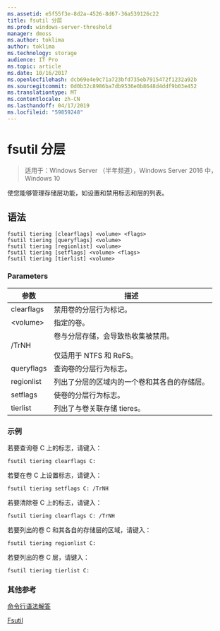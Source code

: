 ```yaml
---
ms.assetid: e5f55f3e-8d2a-4526-8d67-36a539126c22
title: fsutil 分层
ms.prod: windows-server-threshold
manager: dmoss
ms.author: toklima
author: toklima
ms.technology: storage
audience: IT Pro
ms.topic: article
ms.date: 10/16/2017
ms.openlocfilehash: dcb69e4e9c71a723bfd735eb7915472f1232a92b
ms.sourcegitcommit: 0d0b32c8986ba7db9536e0b8648d4ddf9b03e452
ms.translationtype: MT
ms.contentlocale: zh-CN
ms.lasthandoff: 04/17/2019
ms.locfileid: "59859248"
---
```

# <a name="fsutil-tiering"></a>fsutil 分层
>适用于：Windows Server （半年频道），Windows Server 2016 中，Windows 10

使您能够管理存储层功能，如设置和禁用标志和层的列表。

## <a name="syntax"></a>语法

```
fsutil tiering [clearflags] <volume> <flags>
fsutil tiering [queryflags] <volume>
fsutil tiering [regionlist] <volume>
fsutil tiering [setflags] <volume> <flags>
fsutil tiering [tierlist] <volume>
```

### <a name="parameters"></a>Parameters

|参数|描述|
|-------------|---------------|
|clearflags|禁用卷的分层行为标记。|
|\<volume>|指定的卷。|
|/TrNH|卷与分层存储，会导致热收集被禁用。<br /><br>仅适用于 NTFS 和 ReFS。|
|queryflags|查询卷的分层行为标志。|
|regionlist|列出了分层的区域内的一个卷和其各自的存储层。|
|setflags|使卷的分层行为标志。|
|tierlist|列出了与卷关联存储 tieres。|


### <a name="examples"></a>示例

若要查询卷 C 上的标志，请键入：

```
fsutil tiering clearflags C:
```

若要在卷 C 上设置标志，请键入：

```
fsutil tiering setflags C: /TrNH
```

若要清除卷 C 上的标志，请键入：

```
fsutil tiering clearflags C: /TrNH
```

若要列出的卷 C 和其各自的存储层的区域，请键入：

```
fsutil tiering regionlist C:
```

若要列出的卷 C 层，请键入：

```
fsutil tiering tierlist C:
```



### <a name="additional-references"></a>其他参考
[命令行语法解答](Command-Line-Syntax-Key.md)

[Fsutil](Fsutil.md)

